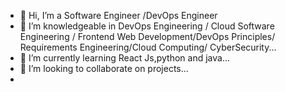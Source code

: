 - 👋 Hi, I’m a Software Engineer /DevOps Engineer
- 👀 I’m knowledgeable in DevOps Engineering / Cloud Software Engineering / Frontend Web Development/DevOps Principles/ Requirements Engineering/Cloud Computing/ CyberSecurity...
- 🌱 I’m currently learning React Js,python and java...
- 💞️ I’m looking to collaborate on projects...
-

<!---
Liberace1/Liberace1 is a ✨ special ✨ repository because its `README.md` (this file) appears on your GitHub profile.
You can click the Preview link to take a look at your changes.
--->
